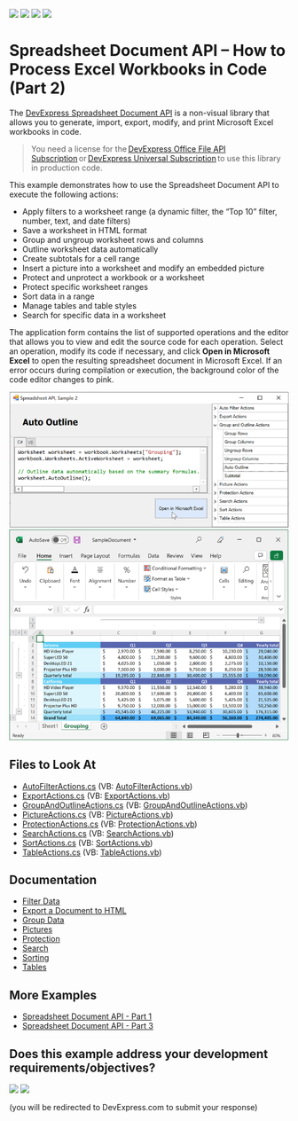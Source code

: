 <!-- default badges list -->
![](https://img.shields.io/endpoint?url=https://codecentral.devexpress.com/api/v1/VersionRange/128613167/24.1.3%2B)
[![](https://img.shields.io/badge/Open_in_DevExpress_Support_Center-FF7200?style=flat-square&logo=DevExpress&logoColor=white)](https://supportcenter.devexpress.com/ticket/details/T217615)
[![](https://img.shields.io/badge/📖_How_to_use_DevExpress_Examples-e9f6fc?style=flat-square)](https://docs.devexpress.com/GeneralInformation/403183)
[![](https://img.shields.io/badge/💬_Leave_Feedback-feecdd?style=flat-square)](#does-this-example-address-your-development-requirementsobjectives)
<!-- default badges end -->
# Spreadsheet Document API – How to Process Excel Workbooks in Code (Part 2)

The [DevExpress Spreadsheet Document API](https://docs.devexpress.com/OfficeFileAPI/14912/spreadsheet-document-api) is a non-visual library that allows you to generate, import, export, modify, and print Microsoft Excel workbooks in code. 

> You need a license for the [DevExpress Office File API Subscription](https://www.devexpress.com/products/net/office-file-api/) or [DevExpress Universal Subscription](https://www.devexpress.com/subscriptions/universal.xml) to use this library in production code. 

This example demonstrates how to use the Spreadsheet Document API to execute the following actions:

-	Apply filters to a worksheet range (a dynamic filter, the “Top 10” filter, number, text, and date filters) 
-	Save a worksheet in HTML format
-	Group and ungroup worksheet rows and columns
-	Outline worksheet data automatically
-	Create subtotals for a cell range
-	Insert a picture into a worksheet and modify an embedded picture
-	Protect and unprotect a workbook or a worksheet
-	Protect specific worksheet ranges
-	Sort data in a range
-	Manage tables and table styles
-	Search for specific data in a worksheet

The application form contains the list of supported operations and the editor that allows you to view and edit the source code for each operation. Select an operation, modify its code if necessary, and click **Open in Microsoft Excel** to open the resulting spreadsheet document in Microsoft Excel.
If an error occurs during compilation or execution, the background color of the code editor changes to pink.

![Spreadsheet Document API - List of Supported Operations](./images/spreadsheet-document-api-part-2.png)

<!-- default file list -->
## Files to Look At

- [AutoFilterActions.cs](./CS/SpreadsheetDocServerAPIPart2/CodeExamples/AutoFilterActions.cs) (VB: [AutoFilterActions.vb](./VB/SpreadsheetDocServerAPIPart2/CodeExamples/AutoFilterActions.vb))
- [ExportActions.cs](./CS/SpreadsheetDocServerAPIPart2/CodeExamples/ExportActions.cs) (VB: [ExportActions.vb](./VB/SpreadsheetDocServerAPIPart2/CodeExamples/ExportActions.vb))
- [GroupAndOutlineActions.cs](./CS/SpreadsheetDocServerAPIPart2/CodeExamples/GroupAndOutlineActions.cs) (VB: [GroupAndOutlineActions.vb](./VB/SpreadsheetDocServerAPIPart2/CodeExamples/GroupAndOutlineActions.vb))
- [PictureActions.cs](./CS/SpreadsheetDocServerAPIPart2/CodeExamples/PictureActions.cs) (VB: [PictureActions.vb](./VB/SpreadsheetDocServerAPIPart2/CodeExamples/PictureActions.vb))
- [ProtectionActions.cs](./CS/SpreadsheetDocServerAPIPart2/CodeExamples/ProtectionActions.cs) (VB: [ProtectionActions.vb](./VB/SpreadsheetDocServerAPIPart2/CodeExamples/ProtectionActions.vb))
- [SearchActions.cs](./CS/SpreadsheetDocServerAPIPart2/CodeExamples/SearchActions.cs) (VB: [SearchActions.vb](./VB/SpreadsheetDocServerAPIPart2/CodeExamples/SearchActions.vb))
- [SortActions.cs](./CS/SpreadsheetDocServerAPIPart2/CodeExamples/SortActions.cs) (VB: [SortActions.vb](./VB/SpreadsheetDocServerAPIPart2/CodeExamples/SortActions.vb))
- [TableActions.cs](./CS/SpreadsheetDocServerAPIPart2/CodeExamples/TableActions.cs) (VB: [TableActions.vb](./VB/SpreadsheetDocServerAPIPart2/CodeExamples/TableActions.vb))

<!-- default file list end -->

## Documentation

-	[Filter Data](https://docs.devexpress.com/OfficeFileAPI/113729/spreadsheet-document-api/examples/filtering)
-	[Export a Document to HTML](https://docs.devexpress.com/OfficeFileAPI/113724/spreadsheet-document-api/examples/workbooks/how-to-export-a-document-to-html)
-	[Group Data](https://docs.devexpress.com/OfficeFileAPI/113730/spreadsheet-document-api/examples/grouping)
-	[Pictures](https://docs.devexpress.com/OfficeFileAPI/113733/spreadsheet-document-api/examples/pictures)
-	[Protection](https://docs.devexpress.com/OfficeFileAPI/113734/spreadsheet-document-api/examples/protection)
-	[Search](https://docs.devexpress.com/OfficeFileAPI/113731/spreadsheet-document-api/examples/search)
-	[Sorting](https://docs.devexpress.com/OfficeFileAPI/113728/spreadsheet-document-api/examples/sorting)
-	[Tables](https://docs.devexpress.com/OfficeFileAPI/403308/spreadsheet-document-api/spreadsheet-tables)

## More Examples

- [Spreadsheet Document API - Part 1](https://github.com/DevExpress-Examples/spreadsheet-document-api-examples-part1)
- [Spreadsheet Document API - Part 3](https://github.com/DevExpress-Examples/spreadsheet-document-api-part-3)
<!-- feedback -->
## Does this example address your development requirements/objectives?

[<img src="https://www.devexpress.com/support/examples/i/yes-button.svg"/>](https://www.devexpress.com/support/examples/survey.xml?utm_source=github&utm_campaign=spreadsheet-document-api-examples-part2&~~~was_helpful=yes) [<img src="https://www.devexpress.com/support/examples/i/no-button.svg"/>](https://www.devexpress.com/support/examples/survey.xml?utm_source=github&utm_campaign=spreadsheet-document-api-examples-part2&~~~was_helpful=no)

(you will be redirected to DevExpress.com to submit your response)
<!-- feedback end -->
